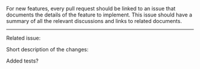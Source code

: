 For new features, every pull request should be linked to an issue that documents the details 
of the feature to implement. This issue should have a summary of all the relevant discussions 
and links to related documents.

---

Related issue:

Short description of the changes:

Added tests?
